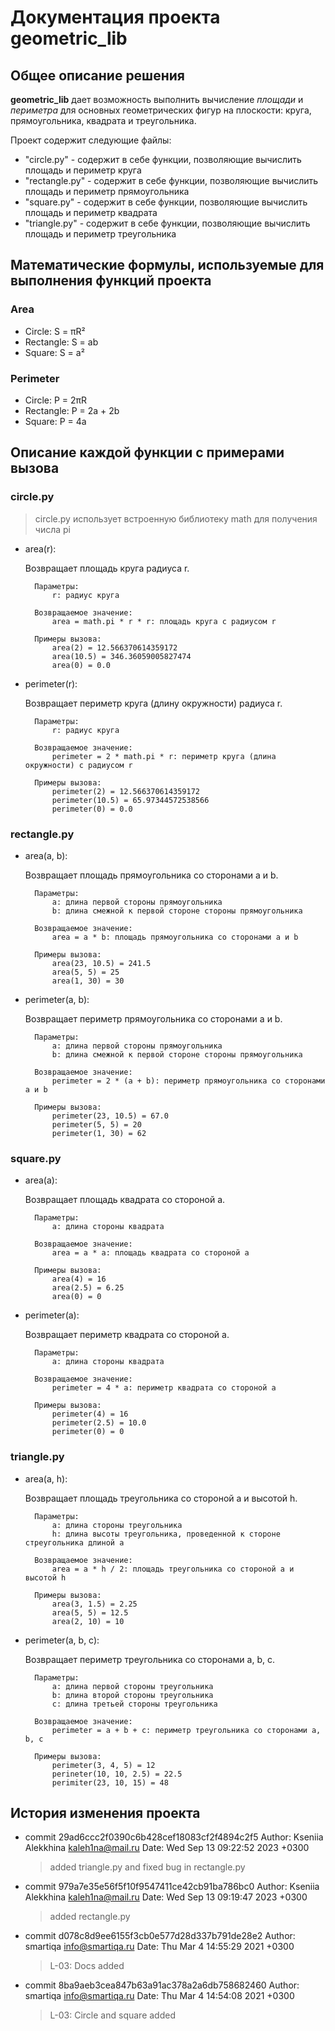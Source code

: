 # **Документация проекта geometric_lib**

## Общее описание решения

**geometric_lib** дает возможность выполнить вычисление _площади_ и _периметра_ для основных геометрических фигур на плоскости: круга, прямоугольника, квадрата и треугольника.

Проект содержит следующие файлы:

- "circle.py" - содержит в себе функции, позволяющие вычислить площадь и периметр круга
- "rectangle.py" - содержит в себе функции, позволяющие вычислить площадь и периметр прямоугольника
- "square.py" - содержит в себе функции, позволяющие вычислить площадь и периметр квадрата
- "triangle.py" - содержит в себе функции, позволяющие вычислить площадь и периметр треугольника

## Математические формулы, используемые для выполнения функций проекта

### Area

- Circle: S = πR²
- Rectangle: S = ab
- Square: S = a²

### Perimeter

- Circle: P = 2πR
- Rectangle: P = 2a + 2b
- Square: P = 4a

## Описание каждой функции с примерами вызова

### circle.py

> circle.py использует встроенную библиотеку math для получения числа pi

- area(r):
    
    Возвращает площадь круга радиуса r.

        Параметры:
            r: радиус круга
        
        Возвращаемое значение:
            area = math.pi * r * r: площадь круга с радиусом r

        Примеры вызова:
            area(2) = 12.566370614359172
            area(10.5) = 346.36059005827474
            area(0) = 0.0

- perimeter(r):
    
    Возвращает периметр круга (длину окружности) радиуса r.

        Параметры:
            r: радиус круга
        
        Возвращаемое значение:
            perimeter = 2 * math.pi * r: периметр круга (длина окружности) с радиусом r

        Примеры вызова:
            perimeter(2) = 12.566370614359172
            perimeter(10.5) = 65.97344572538566
            perimeter(0) = 0.0

### rectangle.py

- area(a, b): 
    
    Возвращает площадь прямоугольника со сторонами a и b.

        Параметры:
            a: длина первой стороны прямоугольника
            b: длина смежной к первой стороне стороны прямоугольника
        
        Возвращаемое значение:
            area = a * b: площадь прямоугольника со сторонами a и b    

        Примеры вызова:
            area(23, 10.5) = 241.5
            area(5, 5) = 25
            area(1, 30) = 30

- perimeter(a, b): 
    
    Возвращает периметр прямоугольника со сторонами a и b.

        Параметры:
            a: длина первой стороны прямоугольника
            b: длина смежной к первой стороне стороны прямоугольника
        
        Возвращаемое значение:
            perimeter = 2 * (a + b): периметр прямоугольника со сторонами a и b   
        
        Примеры вызова:
            perimeter(23, 10.5) = 67.0
            perimeter(5, 5) = 20
            perimeter(1, 30) = 62

### square.py

- area(a):
    
    Возвращает площадь квадрата со стороной a.

        Параметры:
            a: длина стороны квадрата
        
        Возвращаемое значение:
            area = a * a: площадь квадрата со стороной a
        
        Примеры вызова:
            area(4) = 16
            area(2.5) = 6.25
            area(0) = 0

- perimeter(a):
    
    Возвращает периметр квадрата со стороной a.

        Параметры:
            a: длина стороны квадрата
        
        Возвращаемое значение:
            perimeter = 4 * a: периметр квадрата со стороной a
        
        Примеры вызова:
            perimeter(4) = 16
            perimeter(2.5) = 10.0
            perimeter(0) = 0

### triangle.py

- area(a, h):

    Возвращает площадь треугольника со стороной a и высотой h.

        Параметры:
            a: длина стороны треугольника
            h: длина высоты треугольника, проведенной к стороне стреугольника длиной a
        
        Возвращаемое значение:
            area = a * h / 2: площадь треугольника со стороной a и высотой h
        
        Примеры вызова:
            area(3, 1.5) = 2.25
            area(5, 5) = 12.5
            area(2, 10) = 10

- perimeter(a, b, c):

    Возвращает периметр треугольника со сторонами a, b, c.

        Параметры:
            a: длина первой стороны треугольника
            b: длина второй стороны треугольника
            с: длина третьей стороны треугольника
        
        Возвращаемое значение:
            perimeter = a + b + c: периметр треугольника со сторонами a, b, c
        
        Примеры вызова:
            perimeter(3, 4, 5) = 12
            perineter(10, 10, 2.5) = 22.5
            perimiter(23, 10, 15) = 48

## История изменения проекта

- commit 29ad6ccc2f0390c6b428cef18083cf2f4894c2f5
Author: Kseniia Alekkhina <kaleh1na@mail.ru>
Date:   Wed Sep 13 09:22:52 2023 +0300
    > added triangle.py and fixed bug in rectangle.py

 - commit 979a7e35e56f5f10f9547411ce42cb91ba786bc0
Author: Kseniia Alekkhina <kaleh1na@mail.ru>
Date:   Wed Sep 13 09:19:47 2023 +0300
    > added rectangle.py

- commit d078c8d9ee6155f3cb0e577d28d337b791de28e2
Author: smartiqa <info@smartiqa.ru>
Date:   Thu Mar 4 14:55:29 2021 +0300
    > L-03: Docs added

- commit 8ba9aeb3cea847b63a91ac378a2a6db758682460
Author: smartiqa <info@smartiqa.ru> 
Date:   Thu Mar 4 14:54:08 2021 +0300
    > L-03: Circle and square added